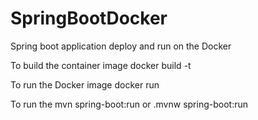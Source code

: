 # SpringBootDocker
Spring boot application deploy and run on the Docker

To build the container image
  docker build -t <image-name> 
  
To run the Docker image
  docker run <image-name>

To run the 
  mvn spring-boot:run
        or
 .mvnw spring-boot:run
        
        

  
